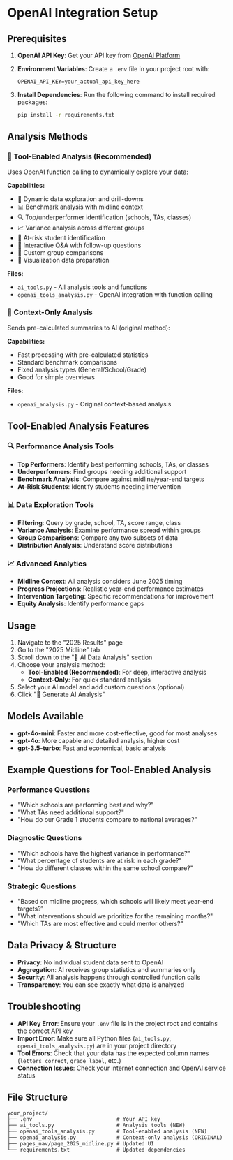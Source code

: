 # OpenAI Integration Setup

## Prerequisites

1. **OpenAI API Key**: Get your API key from [OpenAI Platform](https://platform.openai.com/api-keys)

2. **Environment Variables**: Create a `.env` file in your project root with:
   ```
   OPENAI_API_KEY=your_actual_api_key_here
   ```

3. **Install Dependencies**: Run the following command to install required packages:
   ```bash
   pip install -r requirements.txt
   ```

## Analysis Methods

### 🔧 Tool-Enabled Analysis (Recommended)
Uses OpenAI function calling to dynamically explore your data:

**Capabilities:**
- 🎯 Dynamic data exploration and drill-downs
- 📊 Benchmark analysis with midline context  
- 🔍 Top/underperformer identification (schools, TAs, classes)
- 📈 Variance analysis across different groups
- 🚨 At-risk student identification
- 🔄 Interactive Q&A with follow-up questions
- 📱 Custom group comparisons
- 🎨 Visualization data preparation

**Files:**
- `ai_tools.py` - All analysis tools and functions
- `openai_tools_analysis.py` - OpenAI integration with function calling

### 📄 Context-Only Analysis  
Sends pre-calculated summaries to AI (original method):

**Capabilities:**
- Fast processing with pre-calculated statistics
- Standard benchmark comparisons
- Fixed analysis types (General/School/Grade)
- Good for simple overviews

**Files:**
- `openai_analysis.py` - Original context-based analysis

## Tool-Enabled Analysis Features

### 🔍 Performance Analysis Tools
- **Top Performers**: Identify best performing schools, TAs, or classes
- **Underperformers**: Find groups needing additional support
- **Benchmark Analysis**: Compare against midline/year-end targets
- **At-Risk Students**: Identify students needing intervention

### 📊 Data Exploration Tools
- **Filtering**: Query by grade, school, TA, score range, class
- **Variance Analysis**: Examine performance spread within groups
- **Group Comparisons**: Compare any two subsets of data
- **Distribution Analysis**: Understand score distributions

### 📈 Advanced Analytics
- **Midline Context**: All analysis considers June 2025 timing
- **Progress Projections**: Realistic year-end performance estimates
- **Intervention Targeting**: Specific recommendations for improvement
- **Equity Analysis**: Identify performance gaps

## Usage

1. Navigate to the "2025 Results" page
2. Go to the "2025 Midline" tab
3. Scroll down to the "🤖 AI Data Analysis" section
4. Choose your analysis method:
   - **Tool-Enabled (Recommended)**: For deep, interactive analysis
   - **Context-Only**: For quick standard analysis
5. Select your AI model and add custom questions (optional)
6. Click "🚀 Generate AI Analysis"

## Models Available

- **gpt-4o-mini**: Faster and more cost-effective, good for most analyses
- **gpt-4o**: More capable and detailed analysis, higher cost
- **gpt-3.5-turbo**: Fast and economical, basic analysis

## Example Questions for Tool-Enabled Analysis

### Performance Questions
- "Which schools are performing best and why?"
- "What TAs need additional support?"
- "How do our Grade 1 students compare to national averages?"

### Diagnostic Questions  
- "Which schools have the highest variance in performance?"
- "What percentage of students are at risk in each grade?"
- "How do different classes within the same school compare?"

### Strategic Questions
- "Based on midline progress, which schools will likely meet year-end targets?"
- "What interventions should we prioritize for the remaining months?"
- "Which TAs are most effective and could mentor others?"

## Data Privacy & Structure

- **Privacy**: No individual student data sent to OpenAI
- **Aggregation**: AI receives group statistics and summaries only
- **Security**: All analysis happens through controlled function calls
- **Transparency**: You can see exactly what data is analyzed

## Troubleshooting

- **API Key Error**: Ensure your `.env` file is in the project root and contains the correct API key
- **Import Error**: Make sure all Python files (`ai_tools.py`, `openai_tools_analysis.py`) are in your project directory
- **Tool Errors**: Check that your data has the expected column names (`letters_correct`, `grade_label`, etc.)
- **Connection Issues**: Check your internet connection and OpenAI service status

## File Structure

```
your_project/
├── .env                           # Your API key
├── ai_tools.py                    # Analysis tools (NEW)
├── openai_tools_analysis.py       # Tool-enabled analysis (NEW)
├── openai_analysis.py             # Context-only analysis (ORIGINAL)
├── pages_nav/page_2025_midline.py # Updated UI
└── requirements.txt               # Updated dependencies
```
